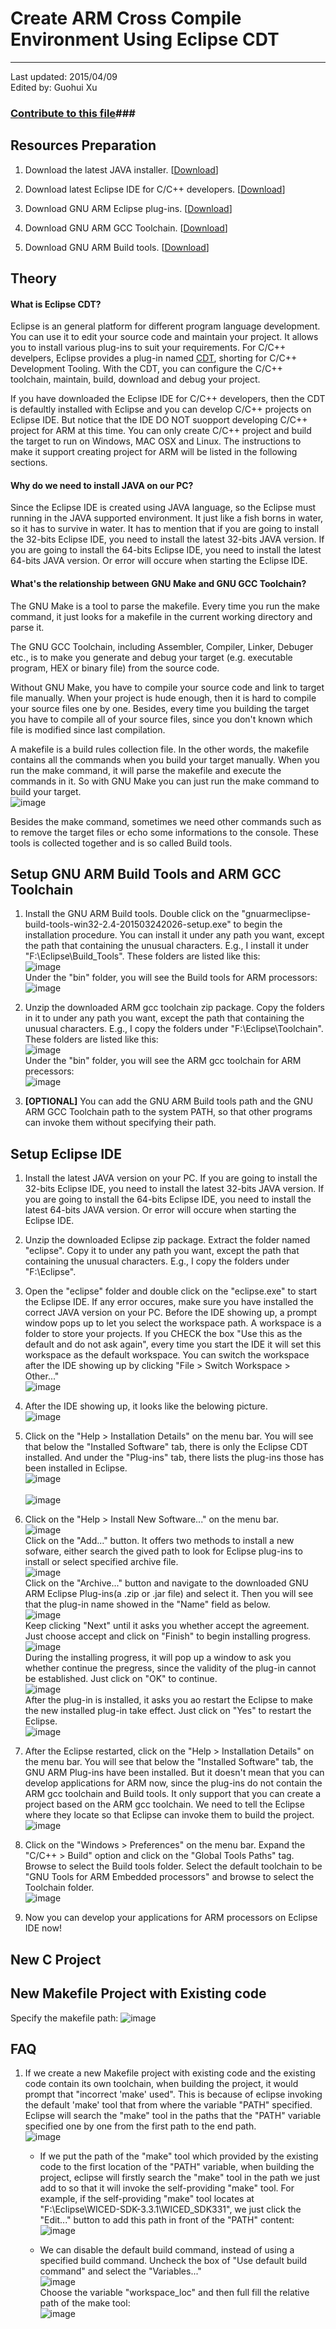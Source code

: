 # Create ARM Cross Compile Environment Using Eclipse CDT #

---
Last updated: 2015/04/09    
Edited by: Guohui Xu

### [Contribute to this file](https://github.com/XuGuohui/XuGuohui.github.io/blob/master/markdown/Articles/EclipseCDT_GNU_ARM_Tutorial.md)###


## Resources Preparation ##

1. Download the latest JAVA installer. [[Download](http://java.com/zh_CN/)]

2. Download latest Eclipse IDE for C/C++ developers. [[Download](http://www.eclipse.org/downloads/packages/eclipse-ide-cc-developers/lunasr2)]

3. Download GNU ARM Eclipse plug-ins. [[Download](http://sourceforge.net/projects/gnuarmeclipse/)]

4. Download GNU ARM GCC Toolchain. [[Download](https://launchpad.net/gcc-arm-embedded)]

5. Download GNU ARM Build tools. [[Download](http://sourceforge.net/projects/gnuarmeclipse/files/Build%20Tools/gnuarmeclipse-build-tools-win32-2.4-201503242026-setup.exe/download)]


## Theory ##

#### What is Eclipse CDT? ####

Eclipse is an general platform for different program language development. You can use it to edit your source code and maintain your project. It allows you to install various plug-ins to suit your requirements. For C/C++ develpers, Eclipse provides a plug-in named [CDT](http://eclipse.org/cdt/), shorting for C/C++ Development Tooling. With the CDT, you can configure the C/C++ toolchain, maintain, build, download and debug your project.

If you have downloaded the Eclipse IDE for C/C++ developers, then the CDT is defaultly installed with Eclipse and you can develop C/C++ projects on Eclipse IDE. But notice that the IDE DO NOT  suopport developing C/C++ project for ARM at this time. You can only create C/C++ project and build the target to run on Windows, MAC OSX and Linux. The instructions to make it support creating project for ARM will be listed in the following sections.

#### Why do we need to install JAVA on our PC? ####

Since the Eclipse IDE is created using JAVA language, so the Eclipse must running in the JAVA supported environment. It just like a fish borns in water, so it has to survive in water. It has to mention that if you are going to install the 32-bits Eclipse IDE, you need to install the latest 32-bits JAVA version. If you are going to install the 64-bits Eclipse IDE, you need to install the latest 64-bits JAVA version. Or error will occure when starting the Eclipse IDE.

#### What's the relationship between GNU Make and GNU GCC Toolchain? ####
The GNU Make is a tool to parse the makefile. Every time you run the make command, it just looks for a makefile in the current working directory and parse it.

The GNU GCC Toolchain, including Assembler, Compiler, Linker, Debuger etc., is to make you generate and debug your target (e.g. executable program, HEX or binary file) from the source code. 

Without GNU Make, you have to compile your source code and link to target file manually. When your project is hude enough, then it is hard to compile your source files one by one. Besides, every time you building the target you have to compile all of your source files, since you don't known which file is modified since last compilation.

A makefile is a build rules collection file. In the other words, the makefile contains all the commands when you build your target manually. When you run the make command, it will parse the makefile and execute the commands in it. So with GNU Make you can just run the make command to build your target.   
![image](./../../images/eclipse/make_gcc.png "Make & GCC")  

Besides the make command, sometimes we need other commands such as to remove the target files or echo some informations to the console. These tools is collected together and is so called Build tools.
 

## Setup GNU ARM Build Tools and ARM GCC Toolchain	##

1. Install the GNU ARM Build tools. Double click on the "gnuarmeclipse-build-tools-win32-2.4-201503242026-setup.exe" to begin the installation procedure. You can install it under any path you want, except the path that containing the unusual characters. E.g., I install it under "F:\Eclipse\Build_Tools". These folders are listed like this:   
![image](./../../images/eclipse/buildtools_list.png "Build tools")   
Under the "bin" folder, you will see the Build tools for ARM processors:      
![image](./../../images/eclipse/build_tools.png "Build tools") 

2. Unzip the downloaded ARM gcc toolchain zip package. Copy the folders in it to under any path you want, except the path that containing the unusual characters. E.g., I copy the folders under "F:\Eclipse\Toolchain". These folders are listed like this:      
![image](./../../images/eclipse/file_list.png "ARM GCC toolchain")    
Under the "bin" folder, you will see the ARM gcc toolchain for ARM precessors:    
![image](./../../images/eclipse/toolchain.png "ARM GCC toolchain")  

3. **[OPTIONAL]** You can add the GNU ARM Build tools path and the GNU ARM GCC Toolchain path to the system PATH, so that other programs can invoke them without specifying their path.   


## Setup Eclipse IDE ##

1. Install the latest JAVA version on your PC. If you are going to install the 32-bits Eclipse IDE, you need to install the latest 32-bits JAVA version. If you are going to install the 64-bits Eclipse IDE, you need to install the latest 64-bits JAVA version. Or error will occure when starting the Eclipse IDE.

2. Unzip the downloaded Eclipse zip package. Extract the folder named "eclipse". Copy it to under any path you want, except the path that containing the unusual characters. E.g., I copy the folders under "F:\Eclipse". 

3. Open the "eclipse" folder and double click on the "eclipse.exe" to start the Eclipse IDE. If any error occures, make sure you have installed the correct JAVA version on your PC. Before the IDE showing up, a prompt window pops up to let you select the workspace path. A workspace is a folder to store your projects. If you CHECK the box "Use this as the default and do not ask again", every time you start the IDE it will set this workspace as the default workspace. You can switch the workspace after the IDE showing up by clicking "File > Switch Workspace > Other..."    
![image](./../../images/eclipse/workspace.png "Select workspace")

4. After the IDE showing up, it looks like the belowing picture.    
![image](./../../images/eclipse/eclipse_ide.png "Eclipse IDE")

5. Click on the "Help > Installation Details" on the menu bar. You will see that below the "Installed Software" tab, there is only the Eclipse CDT installed. And under the "Plug-ins" tab, there lists the plug-ins those has been installed in Eclipse.    
![image](./../../images/eclipse/installed_software.png "Installed Software")<br>     
![image](./../../images/eclipse/installed_plugins.png "Installed Plug-ins")

6. Click on the "Help > Install New Software..." on the menu bar.    
![image](./../../images/eclipse/install_software.png "Install New Software")  
Click on the "Add..." button. It offers two methods to install a new sofware, either search the gived path to look for Eclipse plug-ins to install or select specified archive file.    
![image](./../../images/eclipse/archive.png "Plug-in path")  
Click on the "Archive..." button and navigate to the downloaded GNU ARM Eclipse Plug-ins(a .zip or .jar file) and select it. Then you will see that the plug-in name showed in the "Name" field as below.    
![image](./../../images/eclipse/selected_archive.png "Plug-in name")   
Keep clicking "Next" until it asks you whether accept the agreement. Just choose accept and click on "Finish" to begin installing progress.    
![image](./../../images/eclipse/licence.png "Licence")    
During the installing progress, it will pop up a window to ask you whether continue the pregress, since the validity of the plug-in cannot be established. Just click on "OK" to continue.    
![image](./../../images/eclipse/validate.png "Validate")   
After the plug-in is installed, it asks you ao restart the Eclipse to make the new installed plug-in take effect. Just click on "Yes" to restart the Eclipse.   
![image](./../../images/eclipse/restart.png "Restart")   

7. After the Eclipse restarted, click on the "Help > Installation Details" on the menu bar. You will see that below the "Installed Software" tab, the GNU ARM Plug-ins have been installed. But it doesn't mean that you can develop applications for ARM now, since the plug-ins do not contain the ARM gcc toolchain and Build tools. It only support that you can create a project based on the ARM gcc toolchain. We need to tell the Eclipse where they locate so that Eclipse can invoke them to build the project.   
![image](./../../images/eclipse/plugins_installed.png "Installed Softwares")   

8. Click on the "Windows > Preferences" on the menu bar. Expand the "C/C++ > Build" option and click on the "Global Tools Paths" tag. Browse to select the Build tools folder. Select the default toolchain to be "GNU Tools for ARM Embedded processors" and browse to select the Toolchain folder.   
![image](./../../images/eclipse/global_path.png "Global Tools Paths")   

9. Now you can develop your applications for ARM processors on Eclipse IDE now!


## New C Project ##



## New Makefile Project with Existing code ##

Specify the makefile path:
![image](./../../images/eclipse/makefile_path.png "default PATH") 



## FAQ ##

1. If we create a new Makefile project with existing code and the existing code contain its own toolchain, when building the project, it would prompt that "incorrect 'make' used". This is because of eclipse invoking the default 'make' tool that from where the variable "PATH" specified. Eclipse will search the "make" tool in the paths that the "PATH" variable specified one by one from the first path to the end path.   
![image](./../../images/eclipse/path1.png "default PATH")   

	- If we put the path of the "make" tool which provided by the existing code to the first location of the "PATH" variable, when building the project, eclipse will firstly search the "make" tool in the path we just add to so that it will invoke the self-providing "make" tool. For example, if the self-providing "make" tool locates at "F:\Eclipse\WICED-SDK-3.3.1\WICED_SDK331", we just click the "Edit..." button to add this path in front of the "PATH" content:        
	![image](./../../images/eclipse/path2.png "Specified PATH")   

	- We can disable the default build command, instead of using a specified build command. Uncheck the box of "Use default build command" and select the "Variables..."       
	![image](./../../images/eclipse/build_command.png "Build command")  
	Choose the variable "workspace_loc" and then full fill the relative path of the make tool:     
	![image](./../../images/eclipse/build_command1.png "Build command")  